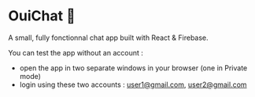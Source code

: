 # OuiChat 💬

A small, fully fonctionnal chat app built with React & Firebase.

You can test the app without an account :

- open the app in two separate windows in your browser (one in Private mode)
- login using these two accounts : user1@gmail.com, user2@gmail.com
